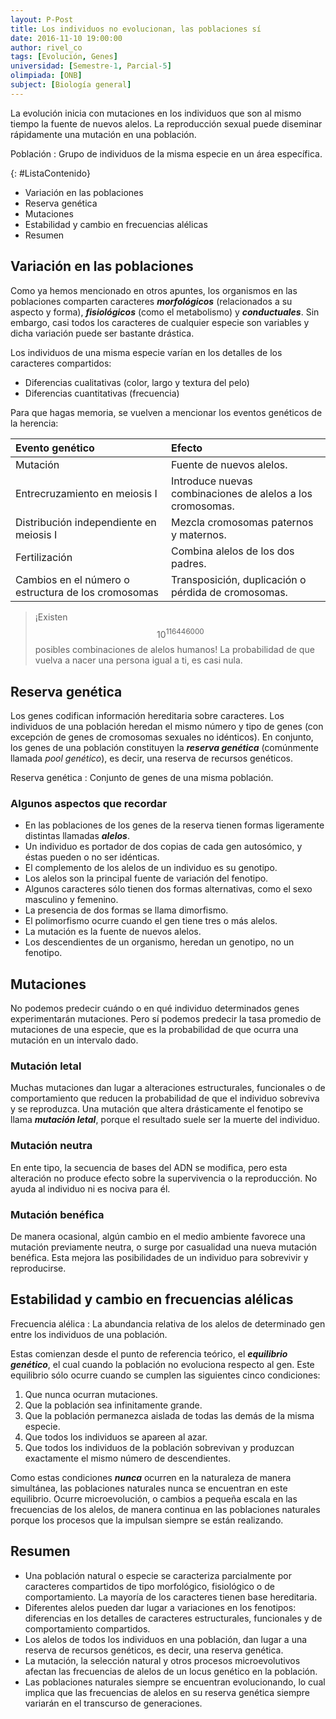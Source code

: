 ```yaml
---
layout: P-Post
title: Los individuos no evolucionan, las poblaciones sí
date: 2016-11-10 19:00:00
author: rivel_co
tags: [Evolución, Genes]
universidad: [Semestre-1, Parcial-5]
olimpiada: [ONB]
subject: [Biología general]
---
```


La evolución inicia con mutaciones en los individuos que son al mismo tiempo la fuente de nuevos alelos. La reproducción sexual puede diseminar rápidamente una mutación en una población.

Población
 : Grupo de individuos de la misma especie en un área específica.

{: #ListaContenido}
- Variación en las poblaciones
- Reserva genética
- Mutaciones
- Estabilidad y cambio en frecuencias alélicas
- Resumen

## Variación en las poblaciones

Como ya hemos mencionado en otros apuntes, los organismos en las poblaciones comparten caracteres ***morfológicos*** (relacionados a su aspecto y forma), ***fisiológicos*** (como el metabolismo) y ***conductuales***. Sin embargo, casi todos los caracteres de cualquier especie son variables y dicha variación puede ser bastante drástica.

Los individuos de una misma especie varían en los detalles de los caracteres compartidos:

- Diferencias cualitativas (color, largo y textura del pelo)
- Diferencias cuantitativas (frecuencia)

Para que hagas memoria, se vuelven a mencionar los eventos genéticos de la herencia:

| Evento genético   | Efecto                                    |
|:------------------|:------------------------------------------|
| Mutación          | Fuente de nuevos alelos.                  |
| Entrecruzamiento en meiosis I | Introduce nuevas combinaciones de alelos a los cromosomas. |
| Distribución independiente en meiosis I | Mezcla cromosomas paternos y maternos.|
| Fertilización     | Combina alelos de los dos padres.         |
| Cambios en el número o estructura de los cromosomas | Transposición, duplicación o pérdida de cromosomas. |

> ¡Existen $$ 10^{116446000} $$ posibles combinaciones de alelos humanos! La probabilidad de que vuelva a nacer una persona igual a ti, es casi nula.

## Reserva genética

Los genes codifican información hereditaria sobre caracteres. Los individuos de una población heredan el mismo número y tipo de genes (con excepción de genes de cromosomas sexuales no idénticos). En conjunto, los genes de una población constituyen la ***reserva genética*** (comúnmente llamada *pool genético*), es decir, una reserva de recursos genéticos.

Reserva genética
 : Conjunto de genes de una misma población.

### Algunos aspectos que recordar

- En las poblaciones de los genes de la reserva tienen formas ligeramente distintas llamadas ***alelos***.
- Un individuo es portador de dos copias de cada gen autosómico, y éstas pueden o no ser idénticas.
- El complemento de los alelos de un individuo es su genotipo.
- Los alelos son la principal fuente de variación del fenotipo.
- Algunos caracteres sólo tienen dos formas alternativas, como el sexo masculino y femenino.
- La presencia de dos formas se llama dimorfismo.
- El polimorfismo ocurre cuando el gen tiene tres o más alelos.
- La mutación es la fuente de nuevos alelos.
- Los descendientes de un organismo, heredan un genotipo, no un fenotipo.

## Mutaciones

No podemos predecir cuándo o en qué individuo determinados genes experimentarán mutaciones. Pero sí podemos predecir la tasa promedio de mutaciones de una especie, que es la probabilidad de que ocurra una mutación en un intervalo dado.

### Mutación letal

Muchas mutaciones dan lugar a alteraciones estructurales, funcionales o de comportamiento que reducen la probabilidad de que el individuo sobreviva y se reproduzca. Una mutación que altera drásticamente el fenotipo se llama ***mutación letal***, porque el resultado suele ser la muerte del individuo.

### Mutación neutra

En ente tipo, la secuencia de bases del ADN se modifica, pero esta alteración no produce efecto sobre la supervivencia o la reproducción. No ayuda al individuo ni es nociva para él.

### Mutación benéfica

De manera ocasional, algún cambio en el medio ambiente favorece una mutación previamente neutra, o surge por casualidad una nueva mutación benéfica. Esta mejora las posibilidades de un individuo para sobrevivir y reproducirse.

## Estabilidad y cambio en frecuencias alélicas

Frecuencia alélica
 : La abundancia relativa de los alelos de determinado gen entre los individuos de una población.

Estas comienzan desde el punto de referencia teórico, el ***equilibrio genético***, el cual cuando la población no evoluciona respecto al gen. Este equilibrio sólo ocurre cuando se cumplen las siguientes cinco condiciones:

1. Que nunca ocurran mutaciones.
2. Que la población sea infinitamente grande.
3. Que la población permanezca aislada de todas las demás de la misma especie.
4. Que todos los individuos se apareen al azar.
5. Que todos los individuos de la población sobrevivan y produzcan exactamente el mismo número de descendientes.

Como estas condiciones ***nunca*** ocurren en la naturaleza de manera simultánea, las poblaciones naturales nunca se encuentran en este equilibrio. Ocurre microevolución, o cambios a pequeña escala en las frecuencias de los alelos, de manera continua en las poblaciones naturales porque los procesos que la impulsan siempre se están realizando.

## Resumen

- Una población natural o especie se caracteriza parcialmente por caracteres compartidos de tipo morfológico, fisiológico o de comportamiento. La mayoría de los caracteres tienen base hereditaria.
- Diferentes alelos pueden dar lugar a variaciones en los fenotipos: diferencias en los detalles de caracteres estructurales, funcionales y de comportamiento compartidos.
- Los alelos de todos los individuos en una población, dan lugar a una reserva de recursos genéticos, es decir, una reserva genética.
- La mutación, la selección natural y otros procesos microevolutivos afectan las frecuencias de alelos de un locus genético en la población.
- Las poblaciones naturales siempre se encuentran evolucionando, lo cual implica que las frecuencias de alelos en su reserva genética siempre variarán en el transcurso de generaciones.
